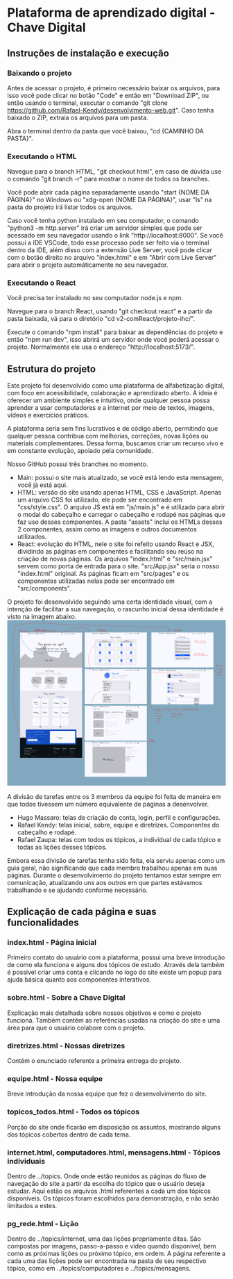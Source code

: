 # Plataforma de aprendizado digital - Chave Digital

## Instruções de instalação e execução

### Baixando o projeto  

Antes de acessar o projeto, é primeiro necessário baixar os arquivos, para isso você pode clicar no botão "Code" e então em "Download ZIP", ou então usando o terminal, executar o comando "git clone https://github.com/Rafael-Kendy/desenvolvimento-web.git". Caso tenha baixado o ZIP, extraia os arquivos para um pasta.

Abra o terminal dentro da pasta que você baixou, "cd {CAMINHO DA PASTA}". 

### Executando o HTML

Navegue para o branch HTML, "git checkout html", em caso de dúvida use o comando "git branch -r" para mostrar o nome de todos os branches.

Você pode abrir cada página separadamente usando "start {NOME DA PÁGINA}" no Windows ou "xdg-open {NOME DA PÁGINA}", usar "ls" na pasta do projeto irá listar todos os arquivos.

Caso você tenha python instalado em seu computador, o comando "python3 -m http.server" irá criar um servidor simples que pode ser acessado em seu navegador usando o link "http://localhost:8000". Se você possui a IDE VSCode, todo esse processo pode ser feito via o terminal dentro da IDE, além disso com a extensão Live Server, você pode clicar com o botão direito no arquivo "index.html" e em "Abrir com Live Server" para abrir o projeto automáticamente no seu navegador.

### Executando o React

Você precisa ter instalado no seu computador node.js e npm.

Navegue para o branch React, usando "git checkout react" e a partir da pasta baixada, vá para o diretório "cd v2-comReact/projeto-ihc/".

Execute o comando "npm install" para baixar as dependências do projeto e então "npm run dev", isso abrirá um servidor onde você poderá acessar o projeto. Normalmente ele usa o endereço "http://localhost:5173/".




## Estrutura do projeto

Este projeto foi desenvolvido como uma plataforma de alfabetização digital, com foco em acessibilidade, colaboração e aprendizado aberto. A ideia é oferecer um ambiente simples e intuitivo, onde qualquer pessoa possa aprender a usar computadores e a internet por meio de textos, imagens, vídeos e exercícios práticos.

A plataforma seria sem fins lucrativos e de código aberto, permitindo que qualquer pessoa contribua com melhorias, correções, novas lições ou materiais complementares. Dessa forma, buscamos criar um recurso vivo e em constante evolução, apoiado pela comunidade.

Nosso GitHub possui três branches no momento.
- Main: possui o site mais atualizado, se você está lendo esta mensagem, você já está aqui.
- HTML: versão do site usando apenas HTML, CSS e JavaScript. Apenas um arquivo CSS foi utilizado, ele pode ser encontrado em "css/style.css". O arquivo JS está em "js/main.js" e é utilizado para abrir o modal do cabeçalho e carregar o cabeçalho e rodapé nas páginas que faz uso desses componentes. A pasta "assets" inclui os HTMLs desses 2 componentes, assim como as imagens e outros documentos utilizados.
- React: evolução do HTML, nele o site foi refeito usando React e JSX, dividindo as páginas em componentes e facilitando seu reúso na criação de novas páginas. Os arquivos "index.html" e "src/main.jsx" servem como porta de entrada para o site. "src/App.jsx" seria o nosso "index.html" original. As páginas ficam em "src/pages" e os componentes utilizadas nelas pode ser encontrado em "src/components".

O projeto foi desenvolvido seguindo uma certa identidade visual, com a intenção de facilitar a sua navegação, o rascunho inicial dessa identidade é visto na imagem abaixo.
![rascunho](web.png)

A divisão de tarefas entre os 3 membros da equipe foi feita de maneira em que todos tivessem um número equivalente de páginas a desenvolver.
- Hugo Massaro: telas de criação de conta, login, perfil e configurações.
- Rafael Kendy: telas inicial, sobre, equipe e diretrizes. Componentes do cabeçalho e rodapé.
- Rafael Zaupa: telas com todos os tópicos, a individual de cada tópico e todas as lições desses tópicos.

Embora essa divisão de tarefas tenha sido feita, ela serviu apenas como um guia geral, não significando que cada membro trabalhou apenas em suas páginas. Durante o desenvolvimento do projeto tentamos estar sempre em comunicação, atualizando uns aos outros em que partes estávamos trabalhando e se ajudando conforme necessário.


## Explicação de cada página e suas funcionalidades

### index.html - Página inicial

Primeiro contato do usuário com a plataforma, possui uma breve introdução de como ela funciona e alguns dos tópicos de estudo. Através dela também é possível criar uma conta e clicando no logo do site existe um popup para ajuda básica quanto aos componentes interativos.

### sobre.html - Sobre a Chave Digital

Explicação mais detalhada sobre nossos objetivos e como o projeto funciona. Também contém as referências usadas na criação do site e uma área para que o usuário colabore com o projeto.


### diretrizes.html - Nossas diretrizes

Contém o enunciado referente a primeira entrega do projeto.


### equipe.html - Nossa equipe

Breve introdução da nossa equipe que fez o desenvolvimento do site.


### topicos_todos.html - Todos os tópicos

Porção do site onde ficarão em disposição os assuntos, mostrando alguns dos tópicos cobertos dentro de cada tema.


### internet.html, computadores.html, mensagens.html - Tópicos individuais

Dentro de ../topics. Onde onde estão reunidos as páginas do fluxo de navegação do site a partir da escolha do tópico que o usuário deseja estudar. Aqui estão os arquivos .html referentes a cada um dos tópicos disponíveis. Os tópicos foram escolhidos para demonstração, e não serão limitados a estes.


### pg_rede.html - Lição

Dentro de ../topics/internet, uma das lições propriamente ditas. São compostas por imagens, passo-a-passo e vídeo quando disponível, bem como as próximas lições ou próximo tópico, em ordem. A página referente a cada uma das lições pode ser encontrada na pasta de seu respectivo tópico, como em ../topics/computadores e ../topics/mensagens.

